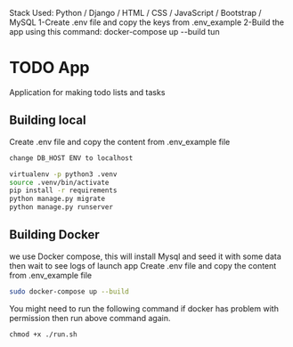 Stack Used: Python / Django / HTML / CSS / JavaScript / Bootstrap / MySQL
1-Create .env file and copy the keys from .env_example
2-Build the app using this command: docker-compose up --build
tun

# TODO App

Application for making todo lists and tasks

## Building local
Create .env file and copy the content from .env_example file

```bash
change DB_HOST ENV to localhost
```

```bash
virtualenv -p python3 .venv
source .venv/bin/activate
pip install -r requirements
python manage.py migrate
python manage.py runserver
```
## Building Docker

we use Docker compose, this will install Mysql and seed it with some data then wait to see logs of launch app
Create .env file and copy the content from .env_example file

```bash
sudo docker-compose up --build
```

You might need to run the following command if docker has problem with permission then run above command again.
```shell
chmod +x ./run.sh
```
